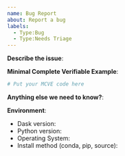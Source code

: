 ```yaml
---
name: Bug Report
about: Report a bug
labels:
  - Type:Bug
  - Type:Needs Triage
---
```


<!-- Please include a self-contained copy-pastable example that generates the issue if possible.

Please be concise with code posted. See guidelines below on how to provide a good bug report:

- Craft Minimal Bug Reports http://matthewrocklin.com/blog/work/2018/02/28/minimal-bug-reports
- Minimal Complete Verifiable Examples https://stackoverflow.com/help/mcve

Bug reports that follow these guidelines are easier to diagnose, and so are often handled much more quickly.
-->

**Describe the issue**:

**Minimal Complete Verifiable Example**:

```python
# Put your MCVE code here
```

**Anything else we need to know?**:

**Environment**:

- Dask version:
- Python version:
- Operating System:
- Install method (conda, pip, source):

